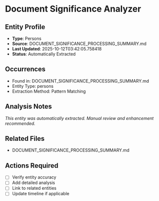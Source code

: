 # Document Significance Analyzer

## Entity Profile
- **Type**: Persons
- **Source**: DOCUMENT_SIGNIFICANCE_PROCESSING_SUMMARY.md
- **Last Updated**: 2025-10-12T03:42:05.758418
- **Status**: Automatically Extracted

## Occurrences
- Found in: DOCUMENT_SIGNIFICANCE_PROCESSING_SUMMARY.md
- Entity Type: persons
- Extraction Method: Pattern Matching

## Analysis Notes
*This entity was automatically extracted. Manual review and enhancement recommended.*

## Related Files
- DOCUMENT_SIGNIFICANCE_PROCESSING_SUMMARY.md

## Actions Required
- [ ] Verify entity accuracy
- [ ] Add detailed analysis
- [ ] Link to related entities
- [ ] Update timeline if applicable
